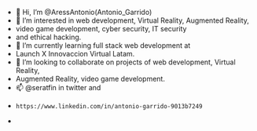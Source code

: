- 👋 Hi, I’m @AressAntonio(Antonio_Garrido)
- 👀 I’m interested in web development, Virtual Reality, Augmented Reality, 
- video game development, cyber security, IT security 
- and ethical hacking.
- 🌱 I’m currently learning full stack web development at 
- Launch X Innovaccion Virtual Latam.
- 💞️ I’m looking to collaborate on projects of web development, Virtual Reality, 
- Augmented Reality, video game development.
- 📫 @seratfin in twitter and 
-     https://www.linkedin.com/in/antonio-garrido-9013b7249
-     

<!---
AressAntonio/AressAntonio is a ✨ special ✨ repository because its `README.md` (this file) appears on your GitHub profile.
You can click the Preview link to take a look at your changes.
--->
